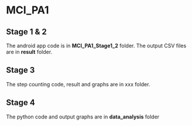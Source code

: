 # MCI_PA1

## Stage 1 & 2

The android app code is in **MCI_PA1_Stage1_2** folder.
The output CSV files are in **result** folder.

## Stage 3

The step counting code, result and graphs are in xxx folder.


## Stage 4
The python code and output graphs are in **data_analysis** folder
